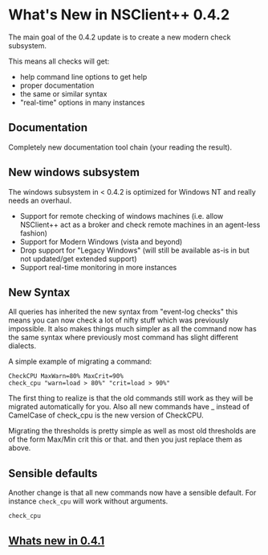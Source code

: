 # What's New in NSClient++ 0.4.2 #

The main goal of the 0.4.2 update is to create a new modern check subsystem.

This means all checks will get:

- help command line options to get help
- proper documentation
- the same or similar syntax
- "real-time" options in many instances

## Documentation ##

Completely new documentation tool chain (your reading the result).

## New windows subsystem ##

The windows subsystem in < 0.4.2 is optimized for Windows NT and really needs an overhaul.

- Support for remote checking of windows machines (i.e. allow NSClient++ act as a broker and check remote machines in an agent-less fashion)
- Support for Modern Windows (vista and beyond)
- Drop support for "Legacy Windows" (will still be available as-is in but not updated/get extended support)
- Support real-time monitoring in more instances

## New Syntax ##

All queries has inherited the new syntax from "event-log checks" this means you can now check a lot of nifty stuff which was previously impossible.
It also makes things much simpler as all the command now has the same syntax where previously most command has slight different dialects.

A simple example of migrating a command:

```
CheckCPU MaxWarn=80% MaxCrit=90%
check_cpu "warn=load > 80%" "crit=load > 90%"
```

The first thing to realize is that the old commands still work as they will be migrated automatically for you.
Also all new commands have _ instead of CamelCase of check_cpu is the new version of CheckCPU.

Migrating the thresholds is pretty simple as well as most old thresholds are of the form Max/Min crit this or that. and then you just replace them as above.

## Sensible defaults ##

Another change is that all new commands now have a sensible default.
For instance `check_cpu` will work without arguments.

```
check_cpu
```

## [Whats new in 0.4.1](0.4.1)